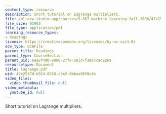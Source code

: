 ```yaml
---
content_type: resource
description: Short tutorial on Lagrange multipliers.
file: /ol-ocw-studio-app/courses/6-867-machine-learning-fall-2006/47e2537db9248268c9e20bbaa98f0c4b_lagrange.pdf
file_size: 91963
file_type: application/pdf
learning_resource_types:
- Readings
license: https://creativecommons.org/licenses/by-nc-sa/4.0/
ocw_type: OCWFile
parent_title: Readings
parent_type: CourseSection
parent_uid: 6ae2f40b-8860-27fe-503d-f28d7cac926a
resourcetype: Document
title: lagrange.pdf
uid: 47e2537d-b924-8268-c9e2-0bbaa98f0c4b
video_files:
  video_thumbnail_file: null
video_metadata:
  youtube_id: null
---
```

Short tutorial on Lagrange multipliers.